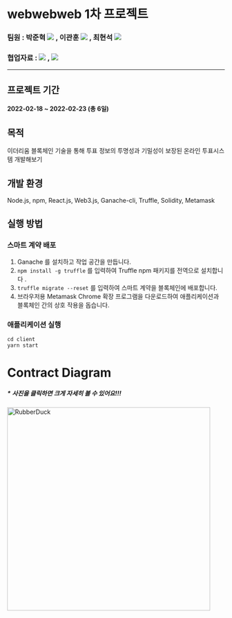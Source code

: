
# webwebweb 1차 프로젝트

### 팀원 : 박준혁 <a href="https://github.com/berrypjh"><img src="https://img.shields.io/badge/GitHub-181717?style=flat-square&logo=GitHub&logoColor=white"/></a> , 이관훈 <a href="https://github.com/Flavordash"><img src="https://img.shields.io/badge/GitHub-181717?style=flat-square&logo=GitHub&logoColor=white"/></a> , 최현석 <a href="https://github.com/Tozinoo"><img src="https://img.shields.io/badge/GitHub-181717?style=flat-square&logo=GitHub&logoColor=white"/></a>

### 협업자료 : <a href="https://quiver-revolve-23f.notion.site/Voting-Page-e854a72829b0485191e0433d070f8802"><img src="https://img.shields.io/badge/Notion-000000?style=flat-square&logo=Notion&logoColor=white"/></a> , <a href="https://drive.google.com/drive/folders/1LFsq9n8t0LmkE2rA55Lqmahw_spHUHBe"><img src="https://img.shields.io/badge/Google Drive-4285F4?style=flat-square&logo=Google Drive&logoColor=white"/></a>

---------------------------------------

## 프로젝트 기간 
####  2022-02-18 ~ 2022-02-23 (총 6일)

## 목적
이더리움 블록체인 기술을 통해 투표 정보의 투명성과 기밀성이 보장된 온라인 투표시스템 개발해보기

## 개발 환경

 Node.js, npm, React.js, Web3.js, Ganache-cli, Truffle, Solidity, Metamask

## 실행 방법

### 스마트 계약 배포

1.  Ganache 를 설치하고 작업 공간을 만듭니다.
2.  `npm install -g truffle` 를 입력하여 Truffle npm 패키지를 전역으로 설치합니다 .
3.  `truffle migrate --reset` 를 입력하여 스마트 계약을 블록체인에 배포합니다.
4.  브라우저용 Metamask Chrome 확장 프로그램을 다운로드하여 애플리케이션과 블록체인 간의 상호 작용을 돕습니다.

### 애플리케이션 실행
```
cd client
yarn start
```

# Contract Diagram
##### * 사진을 클릭하면 크게 자세히 볼 수 있어요!!!
<img src="https://user-images.githubusercontent.com/89543695/167062923-50afbbb5-59c5-45c1-ba83-984c1261884d.png" width="470px" hight="610px" title="px(픽셀) 크기 설정" alt="RubberDuck"></img>
